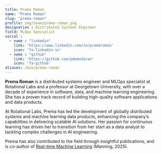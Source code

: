 ```yaml
---
title: Prema Roman
name: "Prema Roman"
slug: "prema-roman"
profile: img/team/prema-roman.png
designation : Distributed Systems Engineer
field: MLOps Specialist
social :
  - name : "linkedin"
    link: 'https://www.linkedin.com/in/premaroman'
    icon: 'fa-linkedin-in'
  - name : "github"
    link: 'https://github.com/pdamodaran'
    icon: 'fa-github'
aliases: /bio/prema-roman
---
```

**Prema Roman** is a distributed systems engineer and MLOps specialist at Rotational Labs and a professor at Georgetown University, with over a decade of experience in software, data, and machine learning engineering. She has a proven track record of building high-quality software applications and data products. 

At Rotational Labs, Prema has led the development of globally distributed systems and machine learning data products, enhancing the company’s capabilities in delivering scalable AI solutions. Her passion for continuous learning has driven her to transition from her start as a data analyst to tackling complex challenges in AI engineering. 

Prema has also contributed to the field through insightful publications, and is co-author of [Real-time Machine Learning](https://www.manning.com/books/real-time-machine-learning) (Manning, 2025).